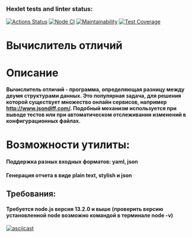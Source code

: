### Hexlet tests and linter status:
[![Actions Status](https://github.com/R1zd/frontend-project-46/workflows/hexlet-check/badge.svg)](https://github.com/R1zd/frontend-project-46/actions)
[![Node CI](https://github.com/R1zd/frontend-project-46/actions/workflows/nodejs.yml/badge.svg)](https://github.com/R1zd/frontend-project-46/actions/workflows/nodejs.yml)
[![Maintainability](https://api.codeclimate.com/v1/badges/ed578f84509caf557361/maintainability)](https://codeclimate.com/github/R1zd/frontend-project-46/maintainability)
[![Test Coverage](https://api.codeclimate.com/v1/badges/ed578f84509caf557361/test_coverage)](https://codeclimate.com/github/R1zd/frontend-project-46/test_coverage)

# Вычислитель отличий


# Описание
#### Вычислитель отличий - программа, определяющая разницу между двумя структурами данных. Это популярная задача, для решения которой существует множество онлайн сервисов, например http://www.jsondiff.com/. Подобный механизм используется при выводе тестов или при автоматическом отслеживании изменений в конфигурационных файлах.

# Возможности утилиты:
 #### Поддержка разных входных форматов: yaml, json
 #### Генерация отчета в виде plain text, stylish и json
## Требования:
#### Требуется node.js версия 13.2.0 и выше (проверить версию установленной node возможно командой в терминале node -v)

[![asciicast](https://asciinema.org/a/610531.svg)](https://asciinema.org/a/610531)
